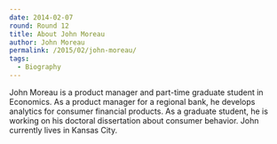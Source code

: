 ```yaml
---
date: 2014-02-07
round: Round 12
title: About John Moreau
author: John Moreau
permalink: /2015/02/john-moreau/
tags:
  - Biography
---
```

John Moreau is a product manager and part-time graduate student in Economics. As a product manager for a regional bank, he develops analytics for consumer financial products. As a graduate student, he is working on his doctoral dissertation about consumer behavior. John currently lives in Kansas City. 
